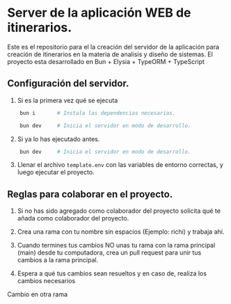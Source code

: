 # Server de la aplicación WEB de itinerarios.

Este es el repositorio para el la creación del servidor de la aplicación para creación de itinerarios en la materia de analisis y diseño de sistemas. El proyecto esta desarrollado en Bun + Elysia + TypeORM + TypeScript
## Configuración del servidor.

1. Si es la primera vez qué se ejecuta

```Bash
    bun i       # Instala las dependencias necesarias.

    bun dev     # Inicia el servidor en modo de desarrollo.
```

2. Si ya lo has ejecutado antes.

```Bash
    bun dev     # Inicia el servidor en modo de desarrollo.
```

3. Llenar el archivo `template.env` con las variables de entorno correctas, y luego ejecutar el proyecto.

## Reglas para colaborar en el proyecto. 

1. Si no has sido agregado como colaborador del proyecto solicita qué te añada como colaborador del proyecto.

2. Crea una rama con tu nombre sin espacios (Ejemplo: richi) y trabaja ahí.

3. Cuando termines tus cambios NO unas tu rama con la rama principal (main) desde tu computadora, crea un pull request para unir tus cambios a la rama principal.

4. Espera a qué tus cambios sean resueltos y en caso de, realiza los cambios necesarios

Cambio en otra rama
